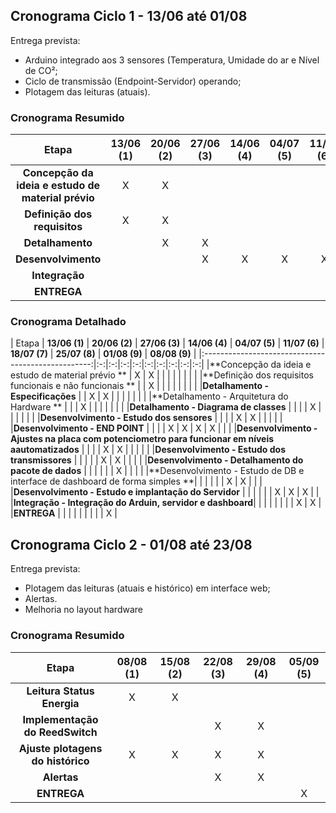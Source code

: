 ## Cronograma Ciclo 1 - 13/06 até 01/08

Entrega prevista:
- Arduino integrado aos 3 sensores (Temperatura, Umidade do ar e Nível de CO²;
- Ciclo de transmissão (Endpoint-Servidor) operando;
- Plotagem das leituras (atuais). 

### Cronograma Resumido 

| Etapa | **13/06 (1)** | **20/06 (2)** | **27/06 (3)** | **14/06 (4)** | **04/07 (5)** | **11/07 (6)** | **18/07 (7)** | **25/07 (8)** | **01/08 (9)** | **08/08 (9)** |
|:--------------------------------------------------:|:-:|:-:|:-:|:-:|:-:|:-:|:-:|:-:|:-:|:-:|
|**Concepção da ideia e estudo de material prévio**   | X | X |   |   |   |   |    |    |    |    | 
|**Definição dos requisitos**                         | X | X |   |   |   |   |    |    |    |    | 
|**Detalhamento**                                     |   | X | X |   |   |   |    |    |    |    | 
|**Desenvolvimento**                                  |   |   | X | X | X | X | X  | X  |  X  |    | 
|**Integração**                                       |   |   |   |   |   |   |   |  X | X   | X   | 
|**ENTREGA**                                          |   |   |   |   |   |   |    |    |    |  X | 

### Cronograma Detalhado
| Etapa | **13/06 (1)** | **20/06 (2)** | **27/06 (3)** | **14/06 (4)** | **04/07 (5)** | **11/07 (6)** | **18/07 (7)** | **25/07 (8)** | **01/08 (9)** | **08/08 (9)** |
|:--------------------------------------------------:|:-:|:-:|:-:|:-:|:-:|:-:|:-:|:-:|:-:|
|**Concepção da ideia e estudo de material prévio **        | X | X |   |   |   |   |    |    |    | 
|**Definição dos requisitos funcionais e não funcionais **  |   | X |   |   |   |   |    |    |    | 
|**Detalhamento - Especificações**                          |   | X | X |   |   |   |    |    |    |
|**Detalhamento - Arquitetura do Hardware **                |   |   | X |   |   |   |    |    |    |
|**Detalhamento - Diagrama de classes**                     |   |   |   | X |   |   |    |    |    |
|**Desenvolvimento - Estudo dos sensores**                  |   |   |   | X | X |   |    |    |    |
|**Desenvolvimento - END POINT**                            |   |   |   | X | X | X | X  |    |    |
|**Desenvolvimento - Ajustes na placa com potenciometro para funcionar em níveis aautomatizados**   |   |   |   | X | X |   |    |    |    |
|**Desenvolvimento - Estudo dos transmissores**             |   |   |   |   | X | X |    |    |    |
|**Desenvolvimento - Detalhamento do pacote de dados**      |   |   |   |   |   | X |    |    |    |
|**Desenvolvimento - Estudo de DB e interface de dashboard de forma simples **|   |   |   |   |   | X | X  |    |    |
|**Desenvolvimento - Estudo e implantação do Servidor**     |   |   |   |   |   | X |  X |  X |    |
|**Integração - Integração do Arduin, servidor e dashboard**|   |   |   |   |   |   |    |  X |  X |
|**ENTREGA**                                                |   |   |   |   |   |   |    |    | X  |




## Cronograma Ciclo 2 - 01/08 até 23/08

Entrega prevista:
- Plotagem das leituras (atuais e histórico) em interface web;
- Alertas. 
- Melhoria no layout hardware

### Cronograma Resumido 

| Etapa | **08/08 (1)** | **15/08 (2)** | **22/08 (3)** | **29/08 (4)** | **05/09 (5)** | 
|:---------------------------------------------:|:--:|:-:|:-:|:-:|:-:|
|**Leitura Status Energia**                     | X | X |   |   |   |    
|**Implementação do ReedSwitch**                |   |   | X | X |   |
|**Ajuste plotagens do histórico**              | X | X | X | X |   | 
|**Alertas**                                    |   |   | X | X |   |  
|**ENTREGA**                                    |   |   |   |   | X |




